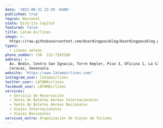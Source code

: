 ```yaml
---
date: '2023-08-31 22:39 -0400'
published: true
region: Nacional
state: Distrito Capital
featured: false
title: Latam Airlines
image: >-
  https://raw.githubusercontent.com/boardingpassblog/boardingpassblog.github.io/main/assets/images/LATAM-AIRLINES-LOGO.jpg
types:
  - Líneas aéreas
phone_number: +58  212-7183100
address: >-
  Av. Bndin, Centro San Ignacio, Torre Kepler, Piso 3, Oficina 1, La Castellana,
  Caracas, Venezuela 
website: 'https://www.latamairlines.com/'
instagram_user: latamairlines
twitter_user: LATAMAirlines
facebook_user: LATAMAirlines
services:
  - Servicio de Reservación
  - Venta de Boletos Aéreos Internacionales
  - Venta de Boletos Aéreos Nacionales
  - Viajes Internacionales
  - Viajes Nacionales
services_extra: Organización de Viajes de Turismo
---
```

